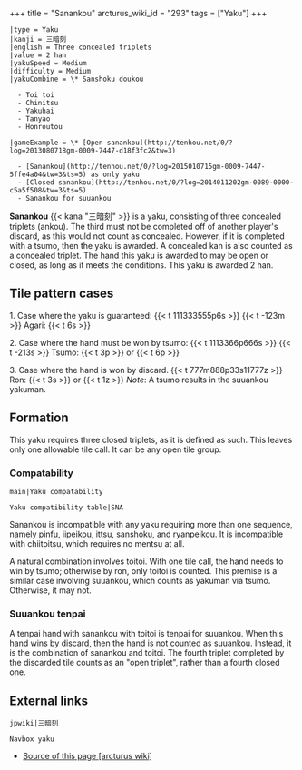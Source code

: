 +++
title = "Sanankou"
arcturus_wiki_id = "293"
tags = ["Yaku"]
+++

```yaku
|type = Yaku
|kanji = 三暗刻
|english = Three concealed triplets
|value = 2 han
|yakuSpeed = Medium
|difficulty = Medium
|yakuCombine = \* Sanshoku doukou

  - Toi toi
  - Chinitsu
  - Yakuhai
  - Tanyao
  - Honroutou

|gameExample = \* [Open sanankou](http://tenhou.net/0/?log=2013080718gm-0009-7447-d18f3fc2&tw=3)

  - [Sanankou](http://tenhou.net/0/?log=2015010715gm-0009-7447-5ffe4a04&tw=3&ts=5) as only yaku
  - [Closed sanankou](http://tenhou.net/0/?log=2014011202gm-0089-0000-c5a5f508&tw=3&ts=5)
  - Sanankou for suuankou

```

**Sanankou** {{< kana "三暗刻" >}} is a yaku, consisting of three concealed triplets (ankou). The third must not be completed off of another player's discard, as this would not count as concealed. However, if it is completed with a tsumo, then the yaku is awarded. A concealed kan is also counted as a concealed triplet. The hand this yaku is awarded to may be open or closed, as long as it meets the conditions. This yaku is awarded 2 han.

## Tile pattern cases

1\. Case where the yaku is guaranteed:
{{< t 111333555p6s >}} {{< t -123m >}} Agari: {{< t 6s >}}

2\. Case where the hand must be won by tsumo:
{{< t 1113366p666s >}} {{< t -213s >}} Tsumo: {{< t 3p >}} or {{< t 6p >}}

3\. Case where the hand is won by discard.
{{< t 777m888p33s11777z >}} Ron: {{< t 3s >}} or {{< t 1z >}}
*Note*: A tsumo results in the suuankou yakuman.

## Formation

This yaku requires three closed triplets, as it is defined as such. This leaves only one allowable tile call. It can be any open tile group.

### Compatability

```main|Yaku compatability```

```Yaku compatibility table|SNA```

Sanankou is incompatible with any yaku requiring more than one sequence, namely pinfu, iipeikou, ittsu, sanshoku, and ryanpeikou. It is incompatible with chiitoitsu, which requires no mentsu at all.

A natural combination involves toitoi. With one tile call, the hand needs to win by tsumo; otherwise by ron, only toitoi is counted. This premise is a similar case involving suuankou, which counts as yakuman via tsumo. Otherwise, it may not.

### Suuankou tenpai

A tenpai hand with sanankou with toitoi is tenpai for suuankou. When this hand wins by discard, then the hand is not counted as suuankou. Instead, it is the combination of sanankou and toitoi. The fourth triplet completed by the discarded tile counts as an "open triplet", rather than a fourth closed one.

## External links

```jpwiki|三暗刻```

```Navbox yaku```
- [Source of this page [arcturus wiki]](http://arcturus.su/wiki/Sanankou)